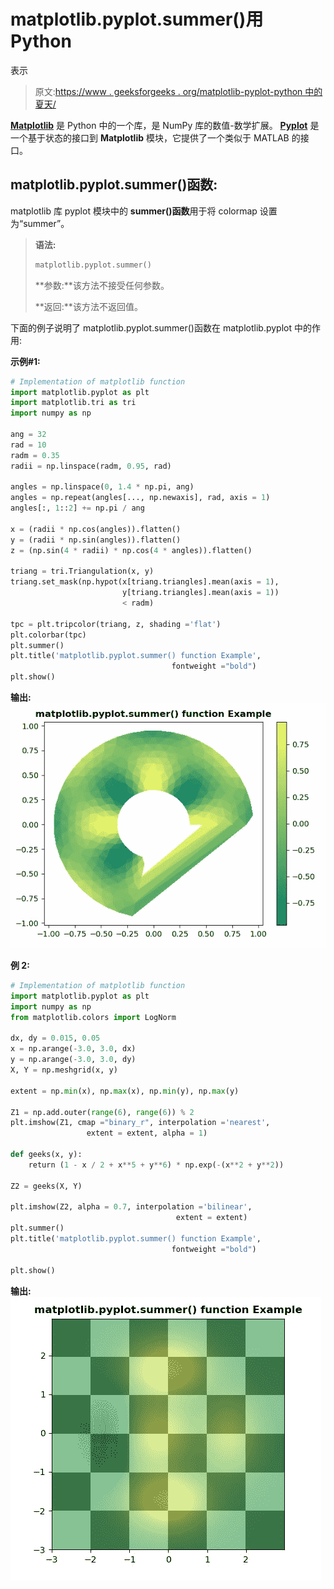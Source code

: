# matplotlib.pyplot.summer()用 Python

表示

> 原文:[https://www . geeksforgeeks . org/matplotlib-pyplot-python 中的夏天/](https://www.geeksforgeeks.org/matplotlib-pyplot-summer-in-python/)

**[Matplotlib](https://www.geeksforgeeks.org/python-introduction-matplotlib/)** 是 Python 中的一个库，是 NumPy 库的数值-数学扩展。 **[Pyplot](https://www.geeksforgeeks.org/pyplot-in-matplotlib/)** 是一个基于状态的接口到 **Matplotlib** 模块，它提供了一个类似于 MATLAB 的接口。

## matplotlib.pyplot.summer()函数:

matplotlib 库 pyplot 模块中的 **summer()函数**用于将 colormap 设置为“summer”。

> **语法:**
> 
> ```py
> matplotlib.pyplot.summer()
> 
> ```
> 
> **参数:**该方法不接受任何参数。
> 
> **返回:**该方法不返回值。

下面的例子说明了 matplotlib.pyplot.summer()函数在 matplotlib.pyplot 中的作用:

**示例#1:**

```py
# Implementation of matplotlib function
import matplotlib.pyplot as plt
import matplotlib.tri as tri
import numpy as np

ang = 32
rad = 10
radm = 0.35
radii = np.linspace(radm, 0.95, rad)

angles = np.linspace(0, 1.4 * np.pi, ang)
angles = np.repeat(angles[..., np.newaxis], rad, axis = 1)
angles[:, 1::2] += np.pi / ang

x = (radii * np.cos(angles)).flatten()
y = (radii * np.sin(angles)).flatten()
z = (np.sin(4 * radii) * np.cos(4 * angles)).flatten()

triang = tri.Triangulation(x, y)
triang.set_mask(np.hypot(x[triang.triangles].mean(axis = 1),
                         y[triang.triangles].mean(axis = 1))
                         < radm)

tpc = plt.tripcolor(triang, z, shading ='flat')
plt.colorbar(tpc)
plt.summer()
plt.title('matplotlib.pyplot.summer() function Example', 
                                    fontweight ="bold")
plt.show()
```

**输出:**
![](img/94b50c315bc57196239573ce21afa4e7.png)

**例 2:**

```py
# Implementation of matplotlib function
import matplotlib.pyplot as plt
import numpy as np
from matplotlib.colors import LogNorm

dx, dy = 0.015, 0.05
x = np.arange(-3.0, 3.0, dx)
y = np.arange(-3.0, 3.0, dy)
X, Y = np.meshgrid(x, y)

extent = np.min(x), np.max(x), np.min(y), np.max(y)

Z1 = np.add.outer(range(6), range(6)) % 2
plt.imshow(Z1, cmap ="binary_r", interpolation ='nearest',
                 extent = extent, alpha = 1)

def geeks(x, y):
    return (1 - x / 2 + x**5 + y**6) * np.exp(-(x**2 + y**2))

Z2 = geeks(X, Y)

plt.imshow(Z2, alpha = 0.7, interpolation ='bilinear',
                                     extent = extent)
plt.summer()
plt.title('matplotlib.pyplot.summer() function Example',
                                    fontweight ="bold")

plt.show()
```

**输出:**
![](img/ccbe1e60018aba1112a966b79c34662e.png)